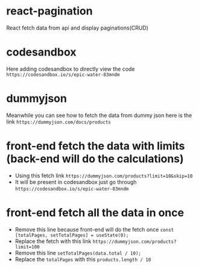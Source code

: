 # react-pagination
React fetch data from api and display paginations(CRUD)

# codesandbox
Here adding codesandbox to directly view the code `https://codesandbox.io/s/epic-water-83mndm`

# dummyjson
Meanwhile you can see how to fetch the data from dummy json here is the link `https://dummyjson.com/docs/products`

# front-end fetch the data with limits (back-end will do the calculations)
* Using this fetch link `https://dummyjson.com/products?limit=10&skip=10`
* It will be present in codesandbox just go through `https://codesandbox.io/s/epic-water-83mndm`


# front-end fetch all the data in once
* Remove this line because front-end will do the fetch once `const [totalPages, setTotalPages] = useState(0);`
* Replace the fetch with this link `https://dummyjson.com/products?limit=100`
* Remove this line `setTotalPages(data.total / 10);`
* Replace the `totalPages` with this `products.length / 10`
